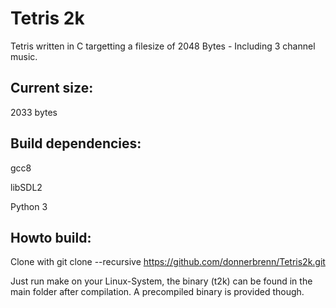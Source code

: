 # Tetris 2k

Tetris written in C targetting a filesize of 2048 Bytes - Including 3 channel music.


## Current size: 

2033 bytes


## Build dependencies:

gcc8

libSDL2

Python 3

## Howto build:
Clone with 
git clone --recursive https://github.com/donnerbrenn/Tetris2k.git

Just run make on your Linux-System, the binary (t2k) can be found in the main folder after compilation. A precompiled binary is provided though.
